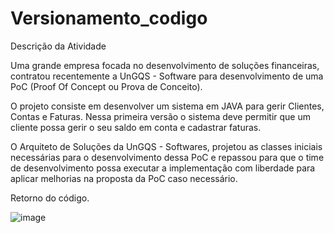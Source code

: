 # Versionamento_codigo

Descrição da Atividade

Uma grande empresa focada no desenvolvimento de soluções financeiras, contratou recentemente a UnGQS - Software para desenvolvimento de uma PoC (Proof Of Concept ou Prova de Conceito).

O projeto consiste em desenvolver um sistema em JAVA para gerir Clientes, Contas e Faturas. Nessa primeira versão o sistema deve permitir que um cliente possa gerir o seu saldo em conta e cadastrar faturas.

O Arquiteto de Soluções da UnGQS - Softwares, projetou as classes iniciais necessárias para o desenvolvimento dessa PoC e repassou para que o time de desenvolvimento possa executar a implementação com liberdade para aplicar melhorias na proposta da PoC caso necessário.


Retorno do código.

 ![image](https://github.com/user-attachments/assets/7fb79f5b-43ac-4f80-b32d-e36a9c0e609d)
